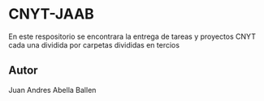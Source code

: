 # CNYT-JAAB
En este respositorio se encontrara la entrega de tareas y proyectos CNYT cada una dividida por carpetas divididas en tercios
## Autor
Juan Andres Abella Ballen
